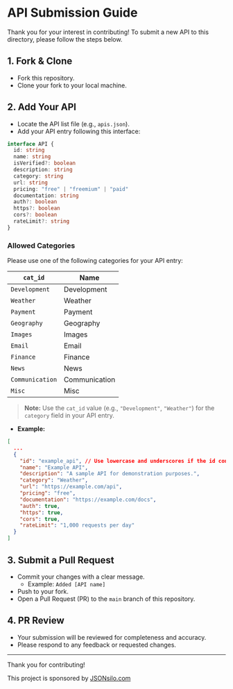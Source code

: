 # API Submission Guide

Thank you for your interest in contributing! To submit a new API to this directory, please follow the steps below.

## 1. Fork & Clone

- Fork this repository.
- Clone your fork to your local machine.

## 2. Add Your API

- Locate the API list file (e.g., `apis.json`).
- Add your API entry following this interface:

```typescript
interface API {
  id: string
  name: string
  isVerified?: boolean
  description: string
  category: string
  url: string
  pricing: "free" | "freemium" | "paid"
  documentation: string
  auth?: boolean
  https?: boolean
  cors?: boolean
  rateLimit?: string
}
```


### Allowed Categories

Please use one of the following categories for your API entry:

| `cat_id`       | Name          |
|----------------|---------------|
| `Development`    | Development   |
| `Weather`        | Weather       |
| `Payment`        | Payment       |
| `Geography`      | Geography     |
| `Images`         | Images        |
| `Email`          | Email         |
| `Finance`        | Finance       |
| `News`           | News          |
| `Communication`  | Communication |
| `Misc`           | Misc          |

> **Note:** 
> Use the `cat_id` value (e.g., `"Development"`, `"Weather"`) for the `category` field in your API entry.


- **Example:**

```json
[
  ...
  {
    "id": "example_api", // Use lowercase and underscores if the id contains spaces
    "name": "Example API",
    "description": "A sample API for demonstration purposes.",
    "category": "Weather",
    "url": "https://example.com/api",
    "pricing": "free",
    "documentation": "https://example.com/docs",
    "auth": true,
    "https": true,
    "cors": true,
    "rateLimit": "1,000 requests per day"
  }
]
```

## 3. Submit a Pull Request

- Commit your changes with a clear message.
  - Example: `Added [API name]`
- Push to your fork.
- Open a Pull Request (PR) to the `main` branch of this repository.

## 4. PR Review

- Your submission will be reviewed for completeness and accuracy.
- Please respond to any feedback or requested changes.

---

Thank you for contributing!

This project is sponsored by [JSONsilo.com](https://jsonsilo.com)